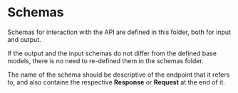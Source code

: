 # Schemas

Schemas for interaction with the API are defined in this folder, both for input and output.

If the output and the input schemas do not differ from the defined base models, there is no need
to re-defined them in the schemas folder.

The name of the schema should be descriptive of the endpoint that it refers to,
and also containe the respective **Response** or **Request** at the end of it.



